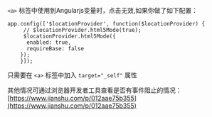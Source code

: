`<a>` 标签中使用到Angularjs变量时，点击无效,如果你做了如下配置：

	app.config(['$locationProvider', function($locationProvider) {  
         // $locationProvider.html5Mode(true);  
         $locationProvider.html5Mode({
          enabled: true,
          requireBase: false
        });
        }]);

只需要在 `<a>` 标签中加入 `target="_self"` 属性


其他情况可通过浏览器开发者工具查看是否有事件阻止的情况： [https://www.jianshu.com/p/012aae75b355](https://www.jianshu.com/p/012aae75b355)